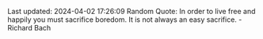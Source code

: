 Last updated: 2024-04-02 17:26:09
Random Quote: In order to live free and happily you must sacrifice boredom. It is not always an easy sacrifice. - Richard Bach